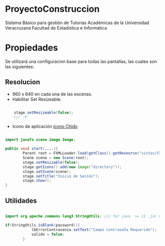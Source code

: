 # ProyectoConstruccion
Sistema Básico para gestión de Tutorias Académicas de la Universidad Veracruzana Facultad de Estadística e Informática


# Propiedades 
 Se utilizará una configuracion base para todas las pantallas, las cuales son las siguientes:
## Resolucion 
* 960 x 640 en cada una de las escenas.
* Habilitar Set Resizeable.
``` java

	stage.setResizeable(false);
	/// :P
```
* Icono de aplicación [icono Chido]()
``` java

import javafx.scene.image.Image;

public void start(....){
		Parent root = FXMLLoader.load(getClass().getResource("vistas/FXMLInicioSesion.fxml"));
        Scene scene = new Scene(root);
        stage.setResizable(false);
        stage.getIcons().add(new Image("directory"));
        stage.setScene(scene);
        stage.setTitle("Inicio de Sesión");
        stage.show();
}

```

## Utilidades
``` java 

import org.apache.commons.lang3.StringUtils; /// for java  >= 11 .jar needed

if(StringUtils.isBlank(password)){
            lbErrorContrasenia.setText("Campo Contraseña Requerido");
            valido = false;
        }

```



 
